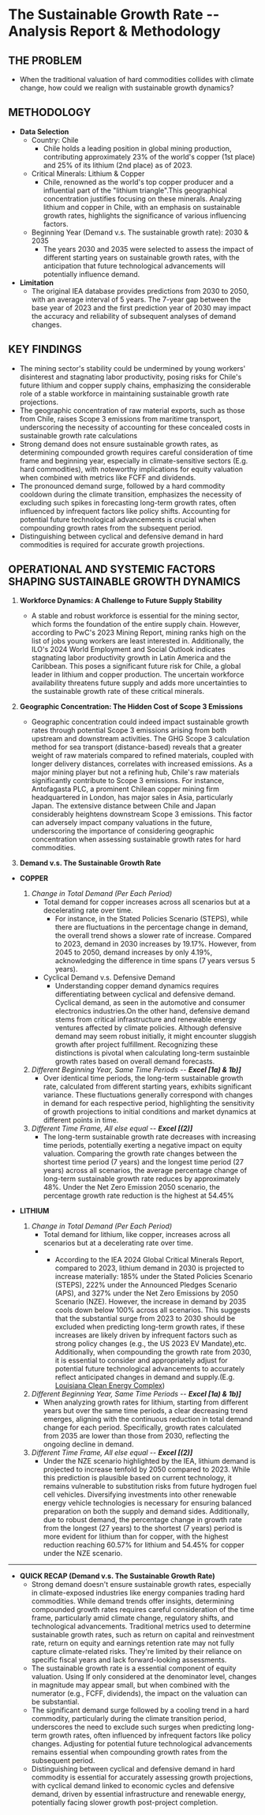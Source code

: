 # The Sustainable Growth Rate -- Analysis Report & Methodology

## THE PROBLEM
* When the traditional valuation of hard commodities collides with climate change, how could we realign with sustainable growth dynamics?


## METHODOLOGY
* **Data Selection**
    * Country: Chile
        * Chile holds a leading position in global mining production, contributing approximately 23% of the world's copper (1st place) and 25% of its lithium (2nd place) as of 2023.
    * Critical Minerals: Lithium & Copper
        * Chile, renowned as the world's top copper producer and a influential part of the "lithium triangle".This geographical concentration justifies focusing on these minerals. Analyzing lithium and copper in Chile, with an emphasis on sustainable growth rates, highlights the significance of various influencing factors.
    * Beginning Year (Demand v.s. The sustainable growth rate): 2030 & 2035
        * The years 2030 and 2035 were selected to assess the impact of different starting years on sustainable growth rates, with the anticipation that future technological advancements will potentially influence demand.
* **Limitation**
    * The original IEA database provides predictions from 2030 to 2050, with an average interval of 5 years. The 7-year gap between the base year of 2023 and the first prediction year of 2030 may impact the accuracy and reliability of subsequent analyses of demand changes.


## KEY FINDINGS
* The mining sector's stability could be undermined by young workers' disinterest and stagnating labor productivity, posing risks for Chile's future lithium and copper supply chains, emphasizing the considerable role of a stable workforce in maintaining sustainable growth rate projections.
* The geographic concentration of raw material exports, such as those from Chile, raises Scope 3 emissions from maritime transport, underscoring the necessity of accounting for these concealed costs in sustainable growth rate calculations
* Strong demand does not ensure sustainable growth rates, as determining compounded growth requires careful consideration of time frame and beginning year, especially in climate-sensitive sectors (E.g. hard commodities), with noteworthy implications for equity valuation when combined with metrics like FCFF and dividends.
* The pronounced demand surge, followed by a hard commodity cooldown during the climate transition, emphasizes the necessity of excluding such spikes in forecasting long-term growth rates, often influenced by infrequent factors like policy shifts. Accounting for potential future technological advancements is crucial when compounding growth rates from the subsequent period.
* Distinguishing between cyclical and defensive demand in hard commodities is required for accurate growth projections.


## OPERATIONAL AND SYSTEMIC FACTORS SHAPING SUSTAINABLE GROWTH DYNAMICS
1. **Workforce Dynamics: A Challenge to Future Supply Stability**
    * A stable and robust workforce is essential for the mining sector, which forms the foundation of the entire supply chain. However, according to PwC's 2023 Mining Report, mining ranks high on the list of jobs young workers are least interested in. Additionally, the ILO's 2024 World Employment and Social Outlook indicates stagnating labor productivity growth in Latin America and the Caribbean. This poses a significant future risk for Chile, a global leader in lithium and copper production. The uncertain workforce availability threatens future supply and adds more uncertainties to the sustainable growth rate of these critical minerals.
    
2. **Geographic Concentration: The Hidden Cost of Scope 3 Emissions**
   * Geographic concentration could indeed impact sustainable growth rates through potential Scope 3 emissions arising from both upstream and downstream activities. The GHG Scope 3 calculation method for sea transport (distance-based) reveals that a greater weight of raw materials compared to refined materials, coupled with longer delivery distances, correlates with increased emissions. As a major mining player but not a refining hub, Chile's raw materials significantly contribute to Scope 3 emissions. For instance, Antofagasta PLC, a prominent Chilean copper mining firm headquartered in London, has major sales in Asia, particularly Japan. The extensive distance between Chile and Japan considerably heightens downstream Scope 3 emissions. This factor can adversely impact company valuations in the future, underscoring the importance of considering geographic concentration when assessing sustainable growth rates for hard commodities.

3. **Demand v.s. The Sustainable Growth Rate**
  * **COPPER**
    1. *Change in Total Demand (Per Each Period)*
         * Total demand for copper increases across all scenarios but at a decelerating rate over time.
           * For instance, in the Stated Policies Scenario (STEPS), while there are fluctuations in the percentage change in demand, the overall trend shows a slower rate of increase. Compared to 2023, demand in 2030 increases by 19.17%. However, from 2045 to 2050, demand increases by only 4.19%, acknowledging the difference in time spans (7 years versus 5 years).
          * Cyclical Demand v.s. Defensive Demand
            * Understanding copper demand dynamics requires differentiating between cyclical and defensive demand. Cyclical demand, as seen in the automotive and consumer electronics industries.On the other hand, defensive demand stems from critical infrastructure and renewable energy ventures affected by climate policies. Although defensive demand may seem robust initially, it might encounter sluggish growth after project fulfillment. Recognizing these distinctions is pivotal when calculating long-term sustainble growth rates based on overall demand forecasts.
    2. *Different Beginning Year, Same Time Periods -- **Excel [1a) & 1b)]***
        * Over identical time periods, the long-term sustainable growth rate, calculated from different starting years, exhibits significant variance. These fluctuations generally correspond with changes in demand for each respective period, highlighting the sensitivity of growth projections to initial conditions and market dynamics at different points in time.
    3. *Different Time Frame, All else equal -- **Excel [(2)]***
        * The long-term sustainable growth rate decreases with increasing time periods, potentially exerting a negative impact on equity valuation. Comparing the growth rate changes between the shortest time period (7 years) and the longest time period (27 years) across all scenarios, the average percentage change of long-term sustainable growth rate reduces by approximately 48%. Under the Net Zero Emission 2050 scenario, the percentage growth rate reduction is the highest at 54.45%

  * **LITHIUM**
    1. *Change in Total Demand (Per Each Period)*
          * Total demand for lithium, like copper, increases across all scenarios but at a decelerating rate over time.
          * * According to the IEA 2024 Global Critical Minerals Report, compared to 2023, lithium demand in 2030 is projected to increase materially: 185% under the Stated Policies Scenario (STEPS), 222% under the Announced Pledges Scenario (APS), and 327% under the Net Zero Emissions by 2050 Scenario (NZE). However, the increase in demand by 2035 cools down below 100% across all scenarios. This suggests that the substantial surge from 2023 to 2030 should be excluded when predicting long-term growth rates, if these increases are likely driven by infrequent factors such as strong policy changes (e.g., the US 2023 EV Mandate),etc. Additionally, when compounding the growth rate from 2030, it is essential to consider and appropriately adjust for potential future technological advancements to accurately reflect anticipated changes in demand and supply.(E.g. [Louisiana Clean Energy Complex](https://www.airproducts.com/energy-transition/louisiana-clean-energy-complex))
    2. *Different Beginning Year, Same Time Periods -- **Excel [1a) & 1b)]***
          * When analyzing growth rates for lithium, starting from different years but over the same time periods, a clear decreasing trend emerges, aligning with the continuous reduction in total demand change for each period. Specifically, growth rates calculated from 2035 are lower than those from 2030, reflecting the ongoing decline in demand.
    3. *Different Time Frame, All else equal -- **Excel [(2)]***
          * Under the NZE scenario highlighted by the IEA, lithium demand is projected to increase tenfold by 2050 compared to 2023. While this prediction is plausible based on current technology, it remains vulnerable to substitution risks from future hydrogen fuel cell vehicles. Diversifying investments into other renewable energy vehicle technologies is necessary for ensuring balanced preparation on both the supply and demand sides. Additionally, due to robust demand, the percentage change in growth rate from the longest (27 years) to the shortest (7 years) period is more evident for lithium than for copper, with the highest reduction reaching 60.57% for lithium and 54.45% for copper under the NZE scenario.
---
  * **QUICK RECAP (Demand v.s. The Sustainable Growth Rate)**
    * Strong demand doesn't ensure sustainable growth rates, especially in climate-exposed industries like energy companies trading hard commodities. While demand trends offer insights, determining compounded growth rates requires careful consideration of the time frame, particularly amid climate change, regulatory shifts, and technological advancements. Traditional metrics used to determine sustainable growth rates, such as return on capital and reinvestment rate, return on equity and earnings retention rate may not fully capture climate-related risks. They're limited by their reliance on specific fiscal years and lack forward-looking assessments.
    * The sustainable growth rate is a essential component of equity valuation. Using If only considered at the denominator level, changes in magnitude may appear small, but when combined with the numerator (e.g., FCFF, dividends), the impact on the valuation can be substantial.
    * The significant demand surge followed by a cooling trend in a hard commodity, particularly during the climate transition period, underscores the need to exclude such surges when predicting long-term growth rates, often influenced by infrequent factors like policy changes. Adjusting for potential future technological advancements remains essential when compounding growth rates from the subsequent period.
    * Distinguishing between cyclical and defensive demand in hard commodity is essential for accurately assessing growth projections, with cyclical demand linked to economic cycles and defensive demand, driven by essential infrastructure and renewable energy, potentially facing slower growth post-project completion.







